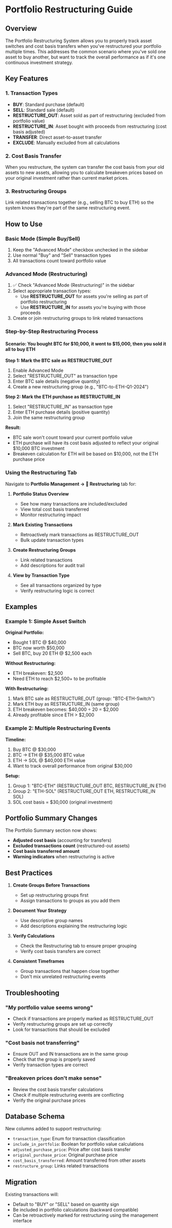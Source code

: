 # Portfolio Restructuring Guide

## Overview
The Portfolio Restructuring System allows you to properly track asset switches and cost basis transfers when you've restructured your portfolio multiple times. This addresses the common scenario where you've sold one asset to buy another, but want to track the overall performance as if it's one continuous investment strategy.

## Key Features

### 1. **Transaction Types**
- **BUY**: Standard purchase (default)
- **SELL**: Standard sale (default)
- **RESTRUCTURE_OUT**: Asset sold as part of restructuring (excluded from portfolio value)
- **RESTRUCTURE_IN**: Asset bought with proceeds from restructuring (cost basis adjusted)
- **TRANSFER**: Direct asset-to-asset transfer
- **EXCLUDE**: Manually excluded from all calculations

### 2. **Cost Basis Transfer**
When you restructure, the system can transfer the cost basis from your old assets to new assets, allowing you to calculate breakeven prices based on your original investment rather than current market prices.

### 3. **Restructuring Groups**
Link related transactions together (e.g., selling BTC to buy ETH) so the system knows they're part of the same restructuring event.

## How to Use

### Basic Mode (Simple Buy/Sell)
1. Keep the "Advanced Mode" checkbox unchecked in the sidebar
2. Use normal "Buy" and "Sell" transaction types
3. All transactions count toward portfolio value

### Advanced Mode (Restructuring)
1. ✅ Check "Advanced Mode (Restructuring)" in the sidebar
2. Select appropriate transaction types:
   - Use **RESTRUCTURE_OUT** for assets you're selling as part of portfolio restructuring
   - Use **RESTRUCTURE_IN** for assets you're buying with those proceeds
3. Create or join restructuring groups to link related transactions

### Step-by-Step Restructuring Process

#### Scenario: You bought BTC for $10,000, it went to $15,000, then you sold it all to buy ETH

**Step 1: Mark the BTC sale as RESTRUCTURE_OUT**
1. Enable Advanced Mode
2. Select "RESTRUCTURE_OUT" as transaction type
3. Enter BTC sale details (negative quantity)
4. Create a new restructuring group (e.g., "BTC-to-ETH-Q1-2024")

**Step 2: Mark the ETH purchase as RESTRUCTURE_IN**
1. Select "RESTRUCTURE_IN" as transaction type
2. Enter ETH purchase details (positive quantity)
3. Join the same restructuring group

**Result:**
- BTC sale won't count toward your current portfolio value
- ETH purchase will have its cost basis adjusted to reflect your original $10,000 BTC investment
- Breakeven calculation for ETH will be based on $10,000, not the ETH purchase price

### Using the Restructuring Tab

Navigate to **Portfolio Management → 🔄 Restructuring** tab for:

1. **Portfolio Status Overview**
   - See how many transactions are included/excluded
   - View total cost basis transferred
   - Monitor restructuring impact

2. **Mark Existing Transactions**
   - Retroactively mark transactions as RESTRUCTURE_OUT
   - Bulk update transaction types

3. **Create Restructuring Groups**
   - Link related transactions
   - Add descriptions for audit trail

4. **View by Transaction Type**
   - See all transactions organized by type
   - Verify restructuring logic is correct

## Examples

### Example 1: Simple Asset Switch
**Original Portfolio:**
- Bought 1 BTC @ $40,000
- BTC now worth $50,000
- Sell BTC, buy 20 ETH @ $2,500 each

**Without Restructuring:**
- ETH breakeven: $2,500
- Need ETH to reach $2,500+ to be profitable

**With Restructuring:**
1. Mark BTC sale as RESTRUCTURE_OUT (group: "BTC-ETH-Switch")
2. Mark ETH buy as RESTRUCTURE_IN (same group)
3. ETH breakeven becomes: $40,000 ÷ 20 = $2,000
4. Already profitable since ETH > $2,000

### Example 2: Multiple Restructuring Events
**Timeline:**
1. Buy BTC @ $30,000
2. BTC → ETH @ $35,000 BTC value
3. ETH → SOL @ $40,000 ETH value
4. Want to track overall performance from original $30,000

**Setup:**
1. Group 1: "BTC-ETH" (RESTRUCTURE_OUT BTC, RESTRUCTURE_IN ETH)
2. Group 2: "ETH-SOL" (RESTRUCTURE_OUT ETH, RESTRUCTURE_IN SOL)
3. SOL cost basis = $30,000 (original investment)

## Portfolio Summary Changes

The Portfolio Summary section now shows:
- **Adjusted cost basis** (accounting for transfers)
- **Excluded transactions count** (restructured-out assets)
- **Cost basis transferred amount**
- **Warning indicators** when restructuring is active

## Best Practices

1. **Create Groups Before Transactions**
   - Set up restructuring groups first
   - Assign transactions to groups as you add them

2. **Document Your Strategy**
   - Use descriptive group names
   - Add descriptions explaining the restructuring logic

3. **Verify Calculations**
   - Check the Restructuring tab to ensure proper grouping
   - Verify cost basis transfers are correct

4. **Consistent Timeframes**
   - Group transactions that happen close together
   - Don't mix unrelated restructuring events

## Troubleshooting

### "My portfolio value seems wrong"
- Check if transactions are properly marked as RESTRUCTURE_OUT
- Verify restructuring groups are set up correctly
- Look for transactions that should be excluded

### "Cost basis not transferring"
- Ensure OUT and IN transactions are in the same group
- Check that the group is properly saved
- Verify transaction types are correct

### "Breakeven prices don't make sense"
- Review the cost basis transfer calculations
- Check if multiple restructuring events are conflicting
- Verify the original purchase prices

## Database Schema

New columns added to support restructuring:
- `transaction_type`: Enum for transaction classification
- `include_in_portfolio`: Boolean for portfolio value calculations
- `adjusted_purchase_price`: Price after cost basis transfer
- `original_purchase_price`: Original purchase price
- `cost_basis_transferred`: Amount transferred from other assets
- `restructure_group`: Links related transactions

## Migration

Existing transactions will:
- Default to "BUY" or "SELL" based on quantity sign
- Be included in portfolio calculations (backward compatible)
- Can be retroactively marked for restructuring using the management interface
